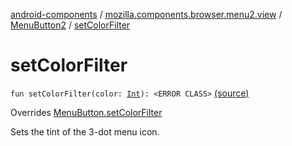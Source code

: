 [android-components](../../index.md) / [mozilla.components.browser.menu2.view](../index.md) / [MenuButton2](index.md) / [setColorFilter](./set-color-filter.md)

# setColorFilter

`fun setColorFilter(color: `[`Int`](https://kotlinlang.org/api/latest/jvm/stdlib/kotlin/-int/index.html)`): <ERROR CLASS>` [(source)](https://github.com/mozilla-mobile/android-components/blob/master/components/browser/menu2/src/main/java/mozilla/components/browser/menu2/view/MenuButton2.kt#L117)

Overrides [MenuButton.setColorFilter](../../mozilla.components.concept.menu/-menu-button/set-color-filter.md)

Sets the tint of the 3-dot menu icon.

